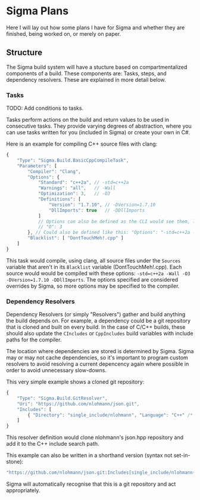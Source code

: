 # Sigma Plans

Here I will lay out how some plans I have for Sigma and whether they are finished, being worked on, or merely on paper.

## Structure

The Sigma build system will have a stucture based on compartmentalized components of a build. These components are: Tasks, steps, and dependency resolvers. These are explained in more detail below.

### Tasks

TODO: Add conditions to tasks.

Tasks perform actions on the build and return values to be used in consecutive tasks. They provide varying degrees of abstraction, where you can use tasks written for you (included in Sigma) or create your own in C#.

Here is an example for compiling C++ source files with clang:  
```javascript
{
    "Type": "Sigma.Build.BasicCppCompileTask",
    "Parameters": [
        "Compiler": "Clang",
        "Options": {
            "Standard": "c++2a", // -std=c++2a
            "Warnings": "all",   // -Wall
            "Optimization": 3,   // -O3
            "Definitions": [
                "Version": "1.7.10", // -DVersion=1.7.10
                "DllImports": true   // -DDllImports
            ]
            // Options can also be defined as the CLI would see them, like this:
            // "O": 3
        }, // Could also be defined like this: "Options": "-std=c++2a -Wall -O3"
        "Blacklist": [ "DontTouchMeh!.cpp" ]
    ]
}
```

This task would compile, using clang, all source files under the `Sources` variable that aren't in its `Blacklist` variable (DontTouchMeh!.cpp). Each source would would be compiled with these options: `-std=c++2a -Wall -O3 -DVersion=1.7.10 -DDllImports`. The options specified are considered overrides by Sigma, so more options may be specified to the compiler.

### Dependency Resolvers

Dependency Resolvers (or simply "Resolvers") gather and build anything the build depends on. For example, a dependency could be a git repository that is cloned and built on every build. In the case of C/C++ builds, these should also update the `CIncludes` or `CppIncludes` build variables with include paths for the compiler.

The location where dependencies are stored is determined by Sigma. Sigma may or may not cache dependencies, so it's important to program custom resolvers to avoid resolving a current depencency again where possible in order to avoid unnecessary slow-downs.

This very simple example shows a cloned git repository:
```javascript
{
    "Type": "Sigma.Build.GitResolver",
    "Uri": "https://github.com/nlohmann/json.git",
    "Includes": [
        { "Directory": "single_include/nlohmann", "Language": "C++" /* Also: "Languages": [ "C++" ] */ }
    ]
}
```

This resolver definition would clone nlohmann's json.hpp repository and add it to the C++ include search path.

This example can also be written in a shorthand version (syntax not set-in-stone):
```javascript
"https://github.com/nlohmann/json.git:Includes[single_include/nlohmann(C++)]"
```

Sigma will automatically recognise that this is a git repository and act appropriately.
